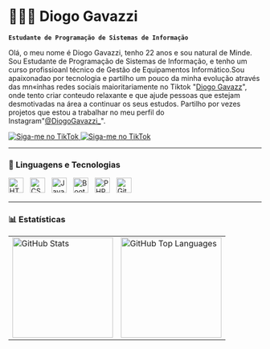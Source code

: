 # 👩🏻‍💻 Diogo Gavazzi

**`Estudante de Programação de Sistemas de Informação`**

Olá, o meu nome é Diogo Gavazzi, tenho 22 anos e sou natural de Minde. <br>
Sou  Estudante de Programação de Sistemas de Informação, e tenho um curso profissioanl técnico de Gestão de Equipamentos Informático.Sou apaixonadao por tecnologia e partilho um pouco da minha evolução através das mn«inhas redes sociais maioritariamente no Tiktok "[Diogo Gavazz](https://www.tiktok.com/@diogogavazzi_/video/7468321879049129238)", onde tento criar conteudo relaxante e que ajude pessoas que estejam desmotivadas na área a continuar os seus estudos.
Partilho por vezes projetos que estou a trabalhar no meu perfil do Instagram"[@DiogoGavazzi_](https://www.instagram.com/diogogavazzi_/?igsh=MTdxYTBhMjZ3a251bg%3D%3D#)".

<p align="left">
 <a href="https://www.tiktok.com/@diogogavazzi_">
    <img
        src="https://img.shields.io/badge/TikTok-000000?style=for-the-badge&logo=tiktok&logoColor=white)](https://www.tiktok.com/@diogogavazzi_"
        alt="Siga-me no TikTok"
        title="Siga-me no TikTok"
    />
</a>
 <a href="https://www.instagram.com/diogogavazzi_/?igsh=MTdxYTBhMjZ3a251bg%3D%3D#">
    <img
        src="https://img.shields.io/badge/Instagram-E4405F?style=for-the-badge&logo=Instagram&logoColor=white)](https://www.instagram.com/seu_usuario/"
        alt="Siga-me no TikTok"
        title="Siga-me no TikTok"
    />
</a>
</p>

---

### 🤖 Linguagens e Tecnologias

<img 
    align="left" 
    alt="HTML"
    title="HTML" 
    width="30px" 
    style="padding-right: 10px;" 
    src="https://cdn.jsdelivr.net/gh/devicons/devicon@latest/icons/html5/html5-original.svg" 
/>
<img 
    align="left" 
    alt="CSS" 
    title="CSS"
    width="30px" 
    style="padding-right: 10px;" 
    src="https://cdn.jsdelivr.net/gh/devicons/devicon@latest/icons/css3/css3-original.svg" 
/>
<img 
    align="left" 
    alt="JavaScript" 
    title="JavaScript"
    width="30px" 
    style="padding-right: 10px;" 
    src="https://cdn.jsdelivr.net/gh/devicons/devicon@latest/icons/javascript/javascript-original.svg" 
/>
<img 
    align="left" 
    alt="Bootstrap"
    title="Bootstrap" 
    width="30px" 
    style="padding-right: 10px;" 
    src="https://cdn.jsdelivr.net/gh/devicons/devicon@latest/icons/bootstrap/bootstrap-original.svg" 
/>
<img 
    align="left" 
    alt="PHP" 
    title="PHP"
    width="30px" 
    style="padding-right: 10px;" 
    src="https://cdn.jsdelivr.net/gh/devicons/devicon@latest/icons/php/php-original.svg" 
/>
<img 
    align="left" 
    alt="Git" 
    title="Git"
    width="30px" 
    style="padding-right: 10px;" 
    src="https://cdn.jsdelivr.net/gh/devicons/devicon@latest/icons/git/git-original.svg" 
/>

<br/>
<br/>

--- 


### 📊 Estatísticas

<table>
  <tr>
    <td>
      <img 
        alt="GitHub Stats" 
        height="200" 
        src="https://github-readme-stats.vercel.app/api?username=DiogoGavazzi1&show_icons=true&theme=tokyonight&include_all_commits=true&locale=pt-br" 
      />
    </td>
    <td>
      <img 
        alt="GitHub Top Languages" 
        height="200" 
        src="https://github-readme-stats.vercel.app/api/top-langs/?username=DiogoGavazzi1&theme=tokyonight&layout=compact&custom_title=Tecnologias&langs_count=9" 
      />
    </td>
  </tr>
</table>

